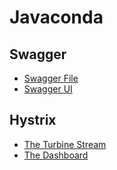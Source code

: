 # Javaconda

## Swagger

 - [Swagger File](http://localhost:8080/v2/api-docs)
 - [Swagger UI](http://localhost:8080/swagger-ui.html)
 
## Hystrix

 - [The Turbine Stream](http://localhost:8080/actuator/hystrix.stream)
 - [The Dashboard](http://localhost:8080/hystrix/monitor?stream=http%3A%2F%2Flocalhost%3A8080%2Factuator%2Fhystrix.stream&title=Javaconda)
 